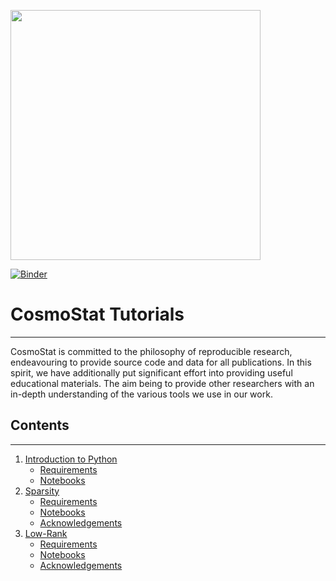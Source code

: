 <a href="http://www.cosmostat.org/" target_="blank"><img src="http://www.cosmostat.org/wp-content/uploads/2017/07/CosmoStat-Logo_WhiteBK.jpg" width="400"></a>

[![Binder](https://mybinder.org/badge_logo.svg)](https://mybinder.org/v2/gh/CosmoStat/Tutorials/master)

# CosmoStat Tutorials
---

CosmoStat is committed to the philosophy of reproducible research, endeavouring
to provide source code and data for all publications. In this spirit, we have
additionally put significant effort into providing useful educational
materials. The aim being to provide other researchers with an in-depth
understanding of the various tools we use in our work.


## Contents
---

1. [Introduction to Python](./python/README.md)
   * [Requirements](./python/README.md#Requirements)
   * [Notebooks](./python/README.md#Notebooks)
1. [Sparsity](./ada/README.md)
   * [Requirements](./ada/README.md#Requirements)
   * [Notebooks](./ada/README.md#Notebooks)
   * [Acknowledgements](./ada/README.md#Acknowledgements)
1. [Low-Rank](./low-rank/README.md)
   * [Requirements](./low-rank/README.md#Requirements)
   * [Notebooks](./low-rank/README.md#Notebooks)
   * [Acknowledgements](./low-rank/README.md#Acknowledgements)
